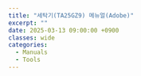 ```yaml
---
title: "세탁기(TA25GZ9) 메뉴얼(Adobe)"
excerpt: ""
date: 2025-03-13 09:00:00 +0900
classes: wide
categories:
  - Manuals
  - Tools
---
```


<div id="adobe-dc-view" style="width: 800px;"></div>
<script src="https://acrobatservices.adobe.com/view-sdk/viewer.js"></script>
<script type="text/javascript">
	document.addEventListener("adobe_dc_view_sdk.ready", function(){ 
		var adobeDCView = new AdobeDC.View({clientId: "5c4184fd7735476b829cb3e69527dd61", divId: "adobe-dc-view"});
		adobeDCView.previewFile({
			content:{location: {url: "{{ site.url }}{{ site.baseurl }}/assets/resources/TA25GZ9_MANUAL.pdf"}},
			metaData:{fileName: "TA25GZ9_MANUAL.pdf"}
		}, {embedMode: "IN_LINE"});
	});
</script>